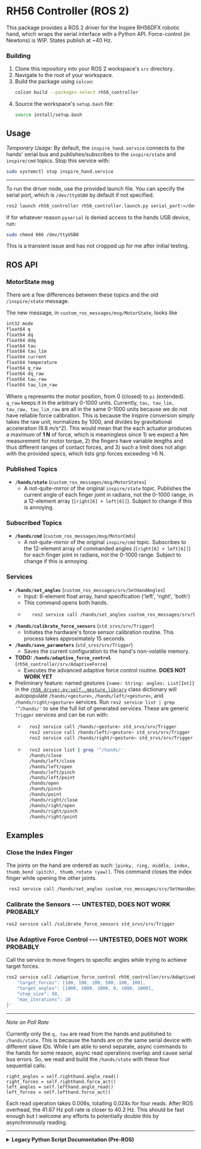 # RH56 Controller (ROS 2)

This package provides a ROS 2 driver for the Inspire RH56DFX robotic hand, which wraps the serial interface with a Python API. Force-control (in Newtons) is WIP. States publish at ~40 Hz.


### Building
1.  Clone this repository into your ROS 2 workspace's `src` directory.
2.  Navigate to the root of your workspace.
3.  Build the package using `colcon`:
    ```bash
    colcon build --packages-select rh56_controller
    ```
4.  Source the workspace's `setup.bash` file:
    ```bash
    source install/setup.bash
    ```

## Usage

*Temporary Usage*: By default, the `inspire_hand.service` connects to the hands' serial bus and publishes/subscribes to the `inspire/state` and `inspire/cmd` topics. Stop this service with: 
```bash 
sudo systemctl stop inspire_hand.service 
``` 

---

To run the driver node, use the provided launch file. You can specify the serial port, which is `/dev/ttyUSB0` by default if not specified.

```bash
ros2 launch rh56_controller rh56_controller.launch.py serial_port:=/dev/ttyUSB0
```

If for whatever reason `pyserial` is denied access to the hands USB device, run:
```bash
sudo chmod 666 /dev/ttyUSB0
```
This is a transient issue and has not cropped up for me after initial testing.



## ROS API

### MotorState msg
There are a few differences between these topics and the old `/inspire/state` message.

The new message, in `custom_ros_messages/msg/MotorState`, looks like
```bash
int32 mode
float64 q
float64 dq
float64 ddq
float64 tau
float64 tau_lim
float64 current
float64 temperature
float64 q_raw
float64 dq_raw
float64 tau_raw
float64 tau_lim_raw
```

Where `q` represents the motor position, from 0 (closed) to `pi` (extended). `q_raw` keeps it in the arbitrary 0-1000 units. Currently, `tau, tau_lim, tau_raw, tau_lim_raw` are all in the same 0-1000 units because we do not have reliable force calibration. This is because the Inspire conversion simply takes the raw unit, normalizes by 1000, and divides by gravitational acceleration (9.8 m/s^2). This would mean that the each actuator produces a maximum of **1 N** of force, which is meaningless  since 1) we expect a Nm measurement for motor torque, 2) the fingers have variable lengths and thus different ranges of contact forces, and 3) such a limit does not align with the provided specs, which lists grip forces exceeding >6 N.

### Published Topics

*   **`/hands/state`** (`custom_ros_messages/msg/MotorStates`)
    *   A not-quite-mirror of the original `inspire/state` topic. Publishes the current angle of each finger joint in radians, not the 0-1000 range, in a 12-element array (`[right[6] + left[6]]`). Subject to change if this is annoying.

### Subscribed Topics

*   **`/hands/cmd`** (`custom_ros_messages/msg/MotorCmds`)
    *   A not-quite-mirror of the original `inspire/cmd` topic. Subscribes to the 12-element array of commanded angles (`[right[6] + left[6]]`) for each finger joint in radians, not the 0-1000 range. Subject to change if this is annoying.

### Services
*   **`/hands/set_angles`** (`custom_ros_messages/srv/SetHandAngles`)
    *   Input: 6-element float array, hand specification ('left', 'right', 'both')
    * This command opens both hands.
    * ```bash
         ros2 service call /hands/set_angles custom_ros_messages/srv/SetHandAngles "{angles: [1000, 1000, 1000, 1000, 1000, 1000], hand: 'both'}"
*   **`/hands/calibrate_force_sensors`** (`std_srvs/srv/Trigger`)
    *   Initiates the hardware's force sensor calibration routine. This process takes approximately 15 seconds.
*   **`/hands/save_parameters`** (`std_srvs/srv/Trigger`)
    *   Saves the current configuration to the hand's non-volatile memory.
*   **TODO: `/hands/adaptive_force_control`** (`rh56_controller/srv/AdaptiveForce`)
    *   Executes the advanced adaptive force control routine. **DOES NOT WORK YET**
* Preliminary feature: named gestures `{name: String: angles: List[Int]}` in the [`rh56_driver.py:self._gesture_library`](https://github.com/correlllab/rh56_controller/blob/dcda3061751199523323d6b24221c99eade7b0a5/rh56_controller/rh56_driver.py#L78) class dictionary will autopopulate `/hands/<gesture>`, `/hands/left/<gesture>`, and `/hands/right/<gesture>` services. Run `ros2 service list | grep '^/hands/'` to see the full list of generated services. These are generic `Trigger` services and can be run with: 
    * ```bash
        ros2 service call /hands/<gesture> std_srvs/srv/Trigger
        ros2 service call /hands/left/<gesture> std_srvs/srv/Trigger
        ros2 service call /hands/right/<gesture> std_srvs/srv/Trigger
    * ```bash
        ros2 service list | grep '^/hands/'
        /hands/close
        /hands/left/close
        /hands/left/open
        /hands/left/pinch
        /hands/left/point
        /hands/open
        /hands/pinch
        /hands/point
        /hands/right/close
        /hands/right/open
        /hands/right/pinch
        /hands/right/point
## Examples

### Close the Index Finger
The joints on the hand are ordered as such: `[pinky, ring, middle, index, thumb_bend (pitch), thumb_rotate (yaw)]`. This command closes the index finger while opening the other joints.

```bash
 ros2 service call /hands/set_angles custom_ros_messages/srv/SetHandAngles "{angles: [1000, 1000, 1000, 0, 1000, 1000], hand: 'both'}"
```

### Calibrate the Sensors --- UNTESTED, DOES NOT WORK PROBABLY

```bash
ros2 service call /calibrate_force_sensors std_srvs/srv/Trigger
```

### Use Adaptive Force Control --- UNTESTED, DOES NOT WORK PROBABLY

Call the service to move fingers to specific angles while trying to achieve target forces.

```bash
ros2 service call /adaptive_force_control rh56_controller/srv/AdaptiveForce '{
    "target_forces": [100, 100, 100, 500, 100, 100],
    "target_angles": [1000, 1000, 1000, 0, 1000, 1000],
    "step_size": 50,
    "max_iterations": 20
}'
```

---
*Note on Poll Rate*

Currently only the `q, tau` are read from the hands and published to `/hands/state`. This is because the hands are on the same serial device with different slave IDs. While I am able to send separate, async commands to the hands for some reason, async read operations overlap and cause serial bus errors. So, we read and build the `/hands/state` with these four sequential calls:
```
right_angles = self.righthand.angle_read()
right_forces = self.righthand.force_act()
left_angles = self.lefthand.angle_read()
left_forces = self.lefthand.force_act()
```

Each read operation takes 0.006s, totalling 0.024s for four reads. After ROS overhead, the 41.67 Hz poll rate is closer to 40.2 Hz. This should be fast enough but I welcome any efforts to potentially double this by asynchronously reading.

---
<details>
<summary><b>Legacy Python Script Documentation (Pre-ROS)</b></summary>

## RH56 Advanced Hand Controller (Legacy)
## 1. Project Overview

This project contains a Python script (`controller.py`) for controlling the RH56 dexterous hand via a serial port. The script encapsulates the low-level communication protocol and provides a high-level `RH56Hand` Python class, making it easier for developers to implement complex control logic.

Currently, the project features a **Adaptive Force Control** function that can adjust force thresholds while dynamically changing finger positions to achieve a preset contact force.

## 2. Core Features

- **Basic Control**:
  - Set/read the angle for all six degrees of freedom (five fingers + thumb rotation).
  - Set/read the movement speed for each finger.
  - Set/read the force control threshold for each finger (unit: grams).
- **Sensor Reading**:
  - Real-time reading of the pressure sensor for each finger (unit: grams).
- **Force Sensor Calibration**:
  - Provides an interactive calibration routine to calibrate the force sensors before precise control operations.
- **Advanced Control Logic**:
  - **Adaptive Force Control (`adaptive_force_control`)**: This is an advanced control mode with the following characteristics:
    1. **Position-Force Coordinated Control**: Can simultaneously move fingers to a target **angle** and have them reach a target **contact force**.
    2. **Step-wise Adjustment**: Gradually moves fingers to the target position instead of all at once, making the control process smoother and more stable.
    3. **Intelligent Force Adjustment**: During movement, it dynamically adjusts the force control threshold based on the difference between the current force reading and the original target.

## 3. Setup and Installation

### Hardware
- RH56 Dexterous Hand
- USB-to-Serial adapter to connect the hand to the computer

### Software
- Python 3
- `pyserial` library
- `numpy` library


## 4. Configuration

Before running the script, you need to modify two key parameters at the **bottom** of the `controller.py` file, inside the `if __name__ == "__main__":` block, according to your setup:

1.  **Serial Port (`port`)**:
    -   Find the line `hand = RH56Hand(...)`.
    -   Change the `port` parameter to the actual serial port recognized by your computer.
        -   **Windows**: e.g., `COM3`, `COM4`
        -   **macOS/Linux**: e.g., `/dev/tty.usbserial-xxxx` or `/dev/ttyUSB0`

2.  **Hand ID (`hand_id`)**:
    -   In the same line, modify the `hand_id` parameter.
        -   **1**: Right Hand
        -   **2**: Left Hand

**Example:**
```python
if __name__ == "__main__":
    # Modify the parameters here based on your hardware connection
    hand = RH56Hand(port="/dev/tty.usbserial-1130", hand_id=1) 
    ...
```

## 5. Usage

The script can be run directly to start the pre-configured **Adaptive Force Control** demonstration.

### Steps to Run
1.  **Connect Hardware**: Ensure the dexterous hand is correctly connected to the computer and powered on.
2.  **Modify Configuration**: Correctly configure the serial port and hand ID as described in the previous section.
3.  **Execute Script**: Run the following command in your terminal:
    ```bash
    python controller.py
    ```
4.  **Start Calibration (Optional)**:
    -   By default, the script first runs `demonstrate_force_calibration`.
    -   You will see the prompt `Press Enter to start calibration...`. Press Enter to begin. The calibration process takes about 15 seconds.
    -   If you do not need to calibrate, you can comment out the `demonstrate_force_calibration(...)` line in the `__main__` block.
5.  **Observe Adaptive Force Control**:
    -   After calibration, the script will automatically start the `adaptive_force_control` routine.
    -   You will see real-time output in the terminal showing each finger's **current angle**, **current force reading**, **original target force**, and the **action taken** for each iteration.
    -   The program will finish after reaching the targets or the maximum number of iterations and will print a final summary report.

## 6. Key Methods (API)


---
`force_set(thresholds: List[int])`
- **Function**: Directly sets the force control thresholds for the 6 fingers.
- **Parameters**: `thresholds` - A list of 6 integers, with each value ranging from 0-1000g.

---
`angle_set(angles: List[int])`
- **Function**: Sets the target angles for the 6 fingers.
- **Parameters**: `angles` - A list of 6 integers, with each value ranging from 0-1000.

---
`force_act() -> Optional[List[int]]`
- **Function**: Reads and returns the current force sensor readings for the 6 fingers (unit: grams).
- **Returns**: A list of 6 integers, or `None` if the read fails.

---
`angle_read() -> Optional[List[int]]`
- **Function**: Reads and returns the current angle positions for the 6 fingers.
- **Returns**: A list of 6 integers, or `None` if the read fails.

---
`adaptive_force_control(target_forces: List[int], target_angles: List[int], step_size: int = 50, max_iterations: int = 20)`
- **Function**: Executes the advanced adaptive force control routine.
- **Parameters**:
  - `target_forces`: List of target contact forces (unit: grams).
  - `target_angles`: List of target angles.
  - `step_size`: The angle step for each iteration.
  - `max_iterations`: The maximum number of iterations.
- **Returns**: A dictionary containing detailed results and history.

---
`demonstrate_force_calibration(port: str, hand_id: int)`
- **Function**: Starts an interactive force sensor calibration routine. It is recommended to run this before performing precision tasks.

## 7. Known Issues and Limitations

- **Controller Precision and Response**: The precision and response speed of the finger controllers are currently limited.
- **Force Control Overshoot**: Even at the slowest movement speeds, the force control can overshoot the preset target values by 50-100 grams.
- **High-Speed Behavior**: When moving at high speeds, the fingers tend to "ignore" the preset maximum force thresholds and move directly to their peak force.
- **Testing Status**: All features have currently only undergone light and informal testing. 

</details>
